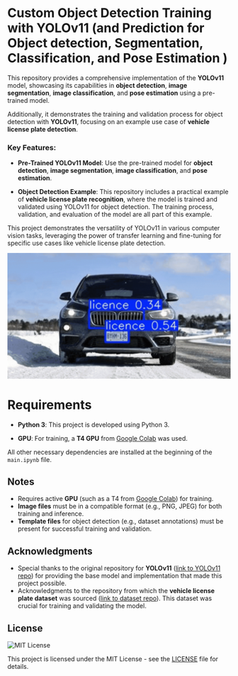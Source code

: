 # Custom Object Detection Training with YOLOv11 (and Prediction for Object detection, Segmentation, Classification, and Pose Estimation )


This repository provides a comprehensive implementation of the **YOLOv11** model, showcasing its capabilities in **object detection**, **image segmentation**, **image classification**, and **pose estimation** using a pre-trained model.

Additionally, it demonstrates the training and validation process for object detection with **YOLOv11**, focusing on an example use case of **vehicle license plate detection**.

### Key Features:

- **Pre-Trained YOLOv11 Model**: Use the pre-trained model for **object detection**, **image segmentation**, **image classification**, and **pose estimation**.

- **Object Detection Example**: This repository includes a practical example of **vehicle license plate recognition**, where the model is trained and validated using YOLOv11 for object detection. The training process, validation, and evaluation of the model are all part of this example.

This project demonstrates the versatility of YOLOv11 in various computer vision tasks, leveraging the power of transfer learning and fine-tuning for specific use cases like vehicle license plate detection.

![Descripción del GIF](Results.gif)


# Requirements


- **Python 3**: This project is developed using Python 3.
  
- **GPU**: For training, a **T4 GPU** from [Google Colab](https://colab.research.google.com/) was used.

All other necessary dependencies are installed at the beginning of the `main.ipynb` file.

## Notes
- Requires active **GPU** (such as a T4 from [Google Colab](https://colab.research.google.com/)) for training.
- **Image files** must be in a compatible format (e.g., PNG, JPEG) for both training and inference.
- **Template files** for object detection (e.g., dataset annotations) must be present for successful training and validation.

## Acknowledgments

- Special thanks to the original repository for **YOLOv11** ([link to YOLOv11 repo](https://github.com/ultralytics/ultralytics)) for providing the base model and implementation that made this project possible.
- Acknowledgments to the repository from which the **vehicle license plate dataset** was sourced ([link to dataset repo](https://github.com/AarohiSingla/YOLOv10-Custom-Object-Detection.git)). This dataset was crucial for training and validating the model.


License
-------
![MIT License](https://img.shields.io/badge/License-MIT-blue.svg)

This project is licensed under the MIT License - see the [LICENSE](./LICENSE) file for details.